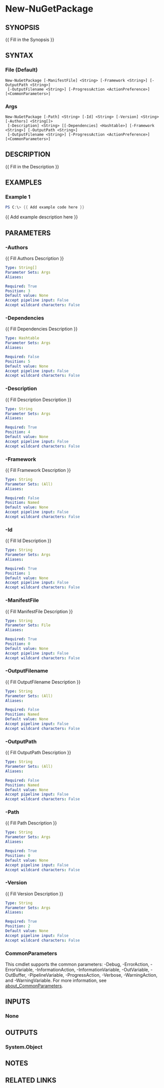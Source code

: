 ﻿---
external help file: NuGet.PowerShell.dll-Help.xml
Module Name: NuGet.PowerShell
online version:
schema: 2.0.0
---

# New-NuGetPackage

## SYNOPSIS
{{ Fill in the Synopsis }}

## SYNTAX

### File (Default)
```
New-NuGetPackage [-ManifestFile] <String> [-Framework <String>] [-OutputPath <String>]
 [-OutputFilename <String>] [-ProgressAction <ActionPreference>] [<CommonParameters>]
```

### Args
```
New-NuGetPackage [-Path] <String> [-Id] <String> [-Version] <String> [-Authors] <String[]>
 [-Description] <String> [[-Dependencies] <Hashtable>] [-Framework <String>] [-OutputPath <String>]
 [-OutputFilename <String>] [-ProgressAction <ActionPreference>] [<CommonParameters>]
```

## DESCRIPTION
{{ Fill in the Description }}

## EXAMPLES

### Example 1
```powershell
PS C:\> {{ Add example code here }}
```

{{ Add example description here }}

## PARAMETERS

### -Authors
{{ Fill Authors Description }}

```yaml
Type: String[]
Parameter Sets: Args
Aliases:

Required: True
Position: 3
Default value: None
Accept pipeline input: False
Accept wildcard characters: False
```

### -Dependencies
{{ Fill Dependencies Description }}

```yaml
Type: Hashtable
Parameter Sets: Args
Aliases:

Required: False
Position: 5
Default value: None
Accept pipeline input: False
Accept wildcard characters: False
```

### -Description
{{ Fill Description Description }}

```yaml
Type: String
Parameter Sets: Args
Aliases:

Required: True
Position: 4
Default value: None
Accept pipeline input: False
Accept wildcard characters: False
```

### -Framework
{{ Fill Framework Description }}

```yaml
Type: String
Parameter Sets: (All)
Aliases:

Required: False
Position: Named
Default value: None
Accept pipeline input: False
Accept wildcard characters: False
```

### -Id
{{ Fill Id Description }}

```yaml
Type: String
Parameter Sets: Args
Aliases:

Required: True
Position: 1
Default value: None
Accept pipeline input: False
Accept wildcard characters: False
```

### -ManifestFile
{{ Fill ManifestFile Description }}

```yaml
Type: String
Parameter Sets: File
Aliases:

Required: True
Position: 0
Default value: None
Accept pipeline input: False
Accept wildcard characters: False
```

### -OutputFilename
{{ Fill OutputFilename Description }}

```yaml
Type: String
Parameter Sets: (All)
Aliases:

Required: False
Position: Named
Default value: None
Accept pipeline input: False
Accept wildcard characters: False
```

### -OutputPath
{{ Fill OutputPath Description }}

```yaml
Type: String
Parameter Sets: (All)
Aliases:

Required: False
Position: Named
Default value: None
Accept pipeline input: False
Accept wildcard characters: False
```

### -Path
{{ Fill Path Description }}

```yaml
Type: String
Parameter Sets: Args
Aliases:

Required: True
Position: 0
Default value: None
Accept pipeline input: False
Accept wildcard characters: False
```

### -Version
{{ Fill Version Description }}

```yaml
Type: String
Parameter Sets: Args
Aliases:

Required: True
Position: 2
Default value: None
Accept pipeline input: False
Accept wildcard characters: False
```

### CommonParameters
This cmdlet supports the common parameters: -Debug, -ErrorAction, -ErrorVariable, -InformationAction, -InformationVariable, -OutVariable, -OutBuffer, -PipelineVariable, -ProgressAction, -Verbose, -WarningAction, and -WarningVariable. For more information, see [about_CommonParameters](http://go.microsoft.com/fwlink/?LinkID=113216).

## INPUTS

### None
## OUTPUTS

### System.Object
## NOTES

## RELATED LINKS
